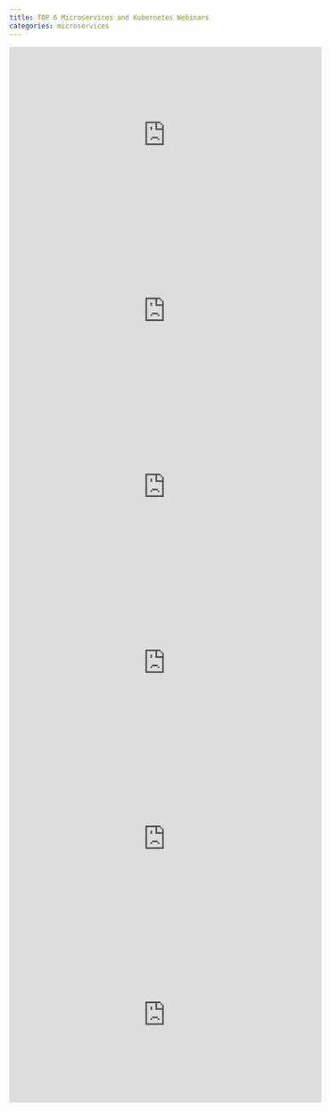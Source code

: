 ```yaml
---
title: TOP 6 Microservices and Kubernetes Webinars
categories: microservices
---
```


<iframe width="560" height="315" src="https://www.youtube.com/embed/kOa_llowQ1c" frameborder="0" allow="accelerometer; autoplay; clipboard-write; encrypted-media; gyroscope; picture-in-picture" allowfullscreen></iframe>

<iframe width="560" height="315" src="https://www.youtube.com/embed/E8-e-3fRHBw" frameborder="0" allow="accelerometer; autoplay; clipboard-write; encrypted-media; gyroscope; picture-in-picture" allowfullscreen></iframe>

<iframe width="560" height="315" src="https://www.youtube.com/embed/r8mtXJh3hzM" frameborder="0" allow="accelerometer; autoplay; clipboard-write; encrypted-media; gyroscope; picture-in-picture" allowfullscreen></iframe>

<iframe width="560" height="315" src="https://www.youtube.com/embed/gfh-VCTwMw8" frameborder="0" allow="accelerometer; autoplay; clipboard-write; encrypted-media; gyroscope; picture-in-picture" allowfullscreen></iframe>

<iframe width="560" height="315" src="https://www.youtube.com/embed/CZ3wIuvmHeM" frameborder="0" allow="accelerometer; autoplay; clipboard-write; encrypted-media; gyroscope; picture-in-picture" allowfullscreen></iframe>

<iframe width="560" height="315" src="https://www.youtube.com/embed/j6ow-UemzBc" frameborder="0" allow="accelerometer; autoplay; clipboard-write; encrypted-media; gyroscope; picture-in-picture" allowfullscreen></iframe>